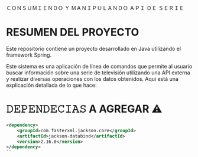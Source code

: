 ＣＯＮＳＵＭＩＥＮＤＯ Ｙ ＭＡＮＩＰＵＬＡＮＤＯ ＡＰＩ ＤＥ ＳＥＲＩＥ

# RESUMEN DEL PROYECTO 
Este repositorio contiene un proyecto desarrollado en Java utilizando el framework Spring. 

Este sistema es una aplicación de línea de comandos que permite al usuario buscar información sobre una serie de televisión utilizando una API externa y realizar diversas operaciones con los datos obtenidos. Aquí está una explicación detallada de lo que hace:

# 𝙳𝙴𝙿𝙴𝙽𝙳𝙴𝙲𝙸𝙰𝚂 A AGREGAR ⚠
```xml
<dependency>
    <groupId>com.fasterxml.jackson.core</groupId>
    <artifactId>jackson-databind</artifactId>
    <version>2.16.0</version>
</dependency>
``
